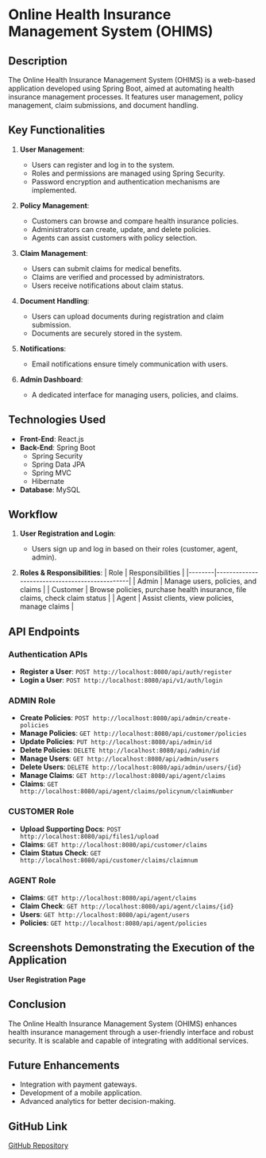# Online Health Insurance Management System (OHIMS)

## Description
The Online Health Insurance Management System (OHIMS) is a web-based application developed using Spring Boot, aimed at automating health insurance management processes. It features user management, policy management, claim submissions, and document handling.

## Key Functionalities
1. **User Management**:
   - Users can register and log in to the system.
   - Roles and permissions are managed using Spring Security.
   - Password encryption and authentication mechanisms are implemented.

2. **Policy Management**:
   - Customers can browse and compare health insurance policies.
   - Administrators can create, update, and delete policies.
   - Agents can assist customers with policy selection.

3. **Claim Management**:
   - Users can submit claims for medical benefits.
   - Claims are verified and processed by administrators.
   - Users receive notifications about claim status.

4. **Document Handling**:
   - Users can upload documents during registration and claim submission.
   - Documents are securely stored in the system.

5. **Notifications**:
   - Email notifications ensure timely communication with users.

6. **Admin Dashboard**:
   - A dedicated interface for managing users, policies, and claims.

## Technologies Used
- **Front-End**: React.js
- **Back-End**: Spring Boot
  - Spring Security
  - Spring Data JPA
  - Spring MVC
  - Hibernate
- **Database**: MySQL

## Workflow
1. **User Registration and Login**:
   - Users sign up and log in based on their roles (customer, agent, admin).

2. **Roles & Responsibilities**:
   | Role   | Responsibilities                              |
   |--------|-----------------------------------------------|
   | Admin  | Manage users, policies, and claims            |
   | Customer | Browse policies, purchase health insurance, file claims, check claim status |
   | Agent  | Assist clients, view policies, manage claims   |

## API Endpoints
### Authentication APIs
- **Register a User**: `POST http://localhost:8080/api/auth/register`
- **Login a User**: `POST http://localhost:8080/api/v1/auth/login`

### ADMIN Role
- **Create Policies**: `POST http://localhost:8080/api/admin/create-policies`
- **Manage Policies**: `GET http://localhost:8080/api/customer/policies`
- **Update Policies**: `PUT http://localhost:8080/api/admin/id`
- **Delete Policies**: `DELETE http://localhost:8080/api/admin/id`
- **Manage Users**: `GET http://localhost:8080/api/admin/users`
- **Delete Users**: `DELETE http://localhost:8080/api/admin/users/{id}`
- **Manage Claims**: `GET http://localhost:8080/api/agent/claims`
- **Claims**: `GET http://localhost:8080/api/agent/claims/policynum/claimNumber`

### CUSTOMER Role
- **Upload Supporting Docs**: `POST http://localhost:8080/api/files1/upload`
- **Claims**: `GET http://localhost:8080/api/customer/claims`
- **Claim Status Check**: `GET http://localhost:8080/api/customer/claims/claimnum`

### AGENT Role
- **Claims**: `GET http://localhost:8080/api/agent/claims`
- **Claim Check**: `GET http://localhost:8080/api/agent/claims/{id}`
- **Users**: `GET http://localhost:8080/api/agent/users`
- **Policies**: `GET http://localhost:8080/api/agent/policies`


## Screenshots Demonstrating the Execution of the Application
 **User Registration Page**

## Conclusion
The Online Health Insurance Management System (OHIMS) enhances health insurance management through a user-friendly interface and robust security. It is scalable and capable of integrating with additional services.

## Future Enhancements
- Integration with payment gateways.
- Development of a mobile application.
- Advanced analytics for better decision-making.

## GitHub Link
[GitHub Repository](https://github.com/Arun-hash30/onlinehealthinsurencemanagementsystem/tree/master)
